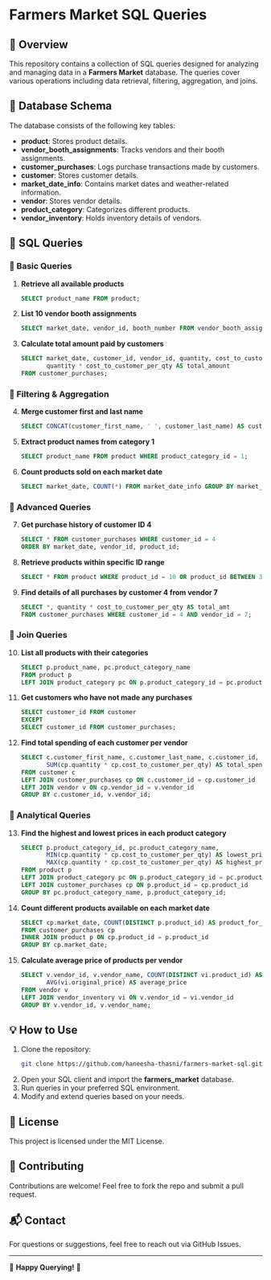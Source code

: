 # Farmers Market SQL Queries

## 📌 Overview
This repository contains a collection of SQL queries designed for analyzing and managing data in a **Farmers Market** database. The queries cover various operations including data retrieval, filtering, aggregation, and joins.

## 📂 Database Schema
The database consists of the following key tables:
- **product**: Stores product details.
- **vendor_booth_assignments**: Tracks vendors and their booth assignments.
- **customer_purchases**: Logs purchase transactions made by customers.
- **customer**: Stores customer details.
- **market_date_info**: Contains market dates and weather-related information.
- **vendor**: Stores vendor details.
- **product_category**: Categorizes different products.
- **vendor_inventory**: Holds inventory details of vendors.

## 🚀 SQL Queries
### 📌 Basic Queries
1. **Retrieve all available products**
   ```sql
   SELECT product_name FROM product;
   ```
2. **List 10 vendor booth assignments**
   ```sql
   SELECT market_date, vendor_id, booth_number FROM vendor_booth_assignments LIMIT 10;
   ```
3. **Calculate total amount paid by customers**
   ```sql
   SELECT market_date, customer_id, vendor_id, quantity, cost_to_customer_per_qty,
          quantity * cost_to_customer_per_qty AS total_amount
   FROM customer_purchases;
   ```

### 📌 Filtering & Aggregation
4. **Merge customer first and last name**
   ```sql
   SELECT CONCAT(customer_first_name, ' ', customer_last_name) AS customer_name FROM customer;
   ```
5. **Extract product names from category 1**
   ```sql
   SELECT product_name FROM product WHERE product_category_id = 1;
   ```
6. **Count products sold on each market date**
   ```sql
   SELECT market_date, COUNT(*) FROM market_date_info GROUP BY market_date;
   ```

### 📌 Advanced Queries
7. **Get purchase history of customer ID 4**
   ```sql
   SELECT * FROM customer_purchases WHERE customer_id = 4
   ORDER BY market_date, vendor_id, product_id;
   ```
8. **Retrieve products within specific ID range**
   ```sql
   SELECT * FROM product WHERE product_id = 10 OR product_id BETWEEN 3 AND 8;
   ```
9. **Find details of all purchases by customer 4 from vendor 7**
   ```sql
   SELECT *, quantity * cost_to_customer_per_qty AS total_amt
   FROM customer_purchases WHERE customer_id = 4 AND vendor_id = 7;
   ```

### 📌 Join Queries
10. **List all products with their categories**
    ```sql
    SELECT p.product_name, pc.product_category_name
    FROM product p
    LEFT JOIN product_category pc ON p.product_category_id = pc.product_category_id;
    ```
11. **Get customers who have not made any purchases**
    ```sql
    SELECT customer_id FROM customer
    EXCEPT
    SELECT customer_id FROM customer_purchases;
    ```
12. **Find total spending of each customer per vendor**
    ```sql
    SELECT c.customer_first_name, c.customer_last_name, c.customer_id, v.vendor_id, v.vendor_name,
           SUM(cp.quantity * cp.cost_to_customer_per_qty) AS total_spend
    FROM customer c
    LEFT JOIN customer_purchases cp ON c.customer_id = cp.customer_id
    LEFT JOIN vendor v ON cp.vendor_id = v.vendor_id
    GROUP BY c.customer_id, v.vendor_id;
    ```

### 📌 Analytical Queries
13. **Find the highest and lowest prices in each product category**
    ```sql
    SELECT p.product_category_id, pc.product_category_name,
           MIN(cp.quantity * cp.cost_to_customer_per_qty) AS lowest_price,
           MAX(cp.quantity * cp.cost_to_customer_per_qty) AS highest_price
    FROM product p
    LEFT JOIN product_category pc ON p.product_category_id = pc.product_category_id
    LEFT JOIN customer_purchases cp ON p.product_id = cp.product_id
    GROUP BY pc.product_category_name, p.product_category_id;
    ```
14. **Count different products available on each market date**
    ```sql
    SELECT cp.market_date, COUNT(DISTINCT p.product_id) AS product_for_sale
    FROM customer_purchases cp
    INNER JOIN product p ON cp.product_id = p.product_id
    GROUP BY cp.market_date;
    ```
15. **Calculate average price of products per vendor**
    ```sql
    SELECT v.vendor_id, v.vendor_name, COUNT(DISTINCT vi.product_id) AS product_count,
           AVG(vi.original_price) AS average_price
    FROM vendor v
    LEFT JOIN vendor_inventory vi ON v.vendor_id = vi.vendor_id
    GROUP BY v.vendor_id, v.vendor_name;
    ```

## 💡 How to Use
1. Clone the repository:
   ```sh
   git clone https://github.com/haneesha-thasni/farmers-market-sql.git
   ```
2. Open your SQL client and import the **farmers_market** database.
3. Run queries in your preferred SQL environment.
4. Modify and extend queries based on your needs.

## 📜 License
This project is licensed under the MIT License.

## 🤝 Contributing
Contributions are welcome! Feel free to fork the repo and submit a pull request.

## 📬 Contact
For questions or suggestions, feel free to reach out via GitHub Issues.

---
📌 **Happy Querying!** 🚀

